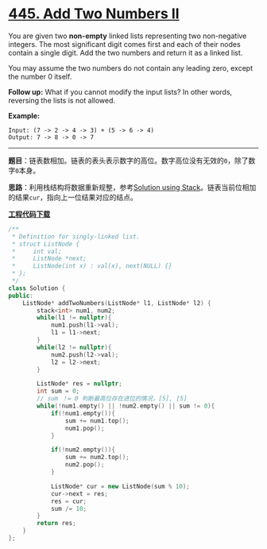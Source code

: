 # [445. Add Two Numbers II](https://leetcode.com/problems/add-two-numbers-ii/)

You are given two **non-empty** linked lists representing two  non-negative integers. The most significant digit comes first and each  of their nodes contain a single digit. Add the two numbers and return it  as a linked list.

You may assume the two numbers do not contain any leading zero, except the number 0 itself.

**Follow up:**
 What if you cannot modify the input lists? In other words, reversing the lists is not allowed.

 **Example:**

```
Input: (7 -> 2 -> 4 -> 3) + (5 -> 6 -> 4)
Output: 7 -> 8 -> 0 -> 7
```

-----

**题目**：链表数相加。链表的表头表示数字的高位。数字高位没有无效的`0`，除了数字`0`本身。

**思路**：利用栈结构将数据重新规整，参考[Solution using Stack](https://leetcode.com/problems/add-two-numbers-ii/discuss/92623/Easy-O(n)-Java-Solution-using-Stack)。链表当前位相加的结果`cur`，指向上一位结果对应的结点。

[**工程代码下载**](https://github.com/shenkh/leetcode)

```cpp
/**
 * Definition for singly-linked list.
 * struct ListNode {
 *     int val;
 *     ListNode *next;
 *     ListNode(int x) : val(x), next(NULL) {}
 * };
 */
class Solution {
public:
    ListNode* addTwoNumbers(ListNode* l1, ListNode* l2) {
        stack<int> num1, num2;
        while(l1 != nullptr){
            num1.push(l1->val);
            l1 = l1->next;
        }
        while(l2 != nullptr){
            num2.push(l2->val);
            l2 = l2->next;
        }

        ListNode* res = nullptr;
        int sum = 0;
        // sum ！= 0 判断最高位存在进位的情况，[5], [5]
        while(!num1.empty() || !num2.empty() || sum != 0){
            if(!num1.empty()){
                sum += num1.top();
                num1.pop();
            }

            if(!num2.empty()){
                sum += num2.top();
                num2.pop();
            }

            ListNode* cur = new ListNode(sum % 10);
            cur->next = res;
            res = cur;
            sum /= 10;
        }
        return res;
    }
};
```
